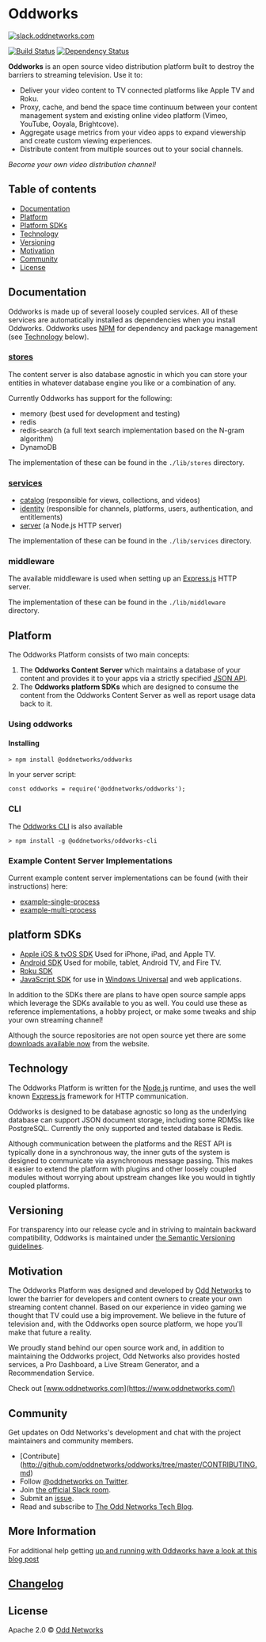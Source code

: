 # Oddworks

[![slack.oddnetworks.com](http://slack.oddnetworks.com/badge.svg)](http://slack.oddnetworks.com)

[![Build Status](https://travis-ci.org/oddnetworks/oddworks.svg?branch=master)](https://travis-ci.org/oddnetworks/oddworks)
[![Dependency Status](https://david-dm.org/oddnetworks/oddworks.svg)](https://david-dm.org/oddnetworks/oddworks)

__Oddworks__ is an open source video distribution platform built to destroy the barriers to streaming television. Use it to:

* Deliver your video content to TV connected platforms like Apple TV and Roku.
* Proxy, cache, and bend the space time continuum between your content management system and existing online video platform (Vimeo, YouTube, Ooyala, Brightcove).
* Aggregate usage metrics from your video apps to expand viewership and create custom viewing experiences.
* Distribute content from multiple sources out to your social channels.

_Become your own video distribution channel!_

## Table of contents

* [Documentation](#documentation)
* [Platform](#platform)
* [Platform SDKs](#platform-sdks)
* [Technology](#technology)
* [Versioning](#versioning)
* [Motivation](#motivation)
* [Community](#community)
* [License](#license)

## Documentation

Oddworks is made up of several loosely coupled services. All of these services are automatically installed as dependencies when you install Oddworks. Oddworks uses [NPM](https://www.npmjs.com/) for dependency and package management (see [Technology](#technology) below).

### [stores](https://github.com/oddnetworks/oddworks/tree/master/lib/stores)

The content server is also database agnostic in which you can store your entities in whatever database engine you like or a combination of any.

Currently Oddworks has support for the following:

- memory (best used for development and testing)
- redis
- redis-search (a full text search implementation based on the N-gram algorithm)
- DynamoDB

The implementation of these can be found in the `./lib/stores` directory.

### [services](https://github.com/oddnetworks/oddworks/tree/master/lib/services)

- [catalog](https://github.com/oddnetworks/oddworks/blob/master/lib/services/catalog) (responsible for views, collections, and videos)
- [identity](https://github.com/oddnetworks/oddworks/blob/master/lib/services/identity) (responsible for channels, platforms, users, authentication, and entitlements)
- [server](https://github.com/oddnetworks/oddworks/blob/master/lib/services/identity) (a Node.js HTTP server)

The implementation of these can be found in the `./lib/services` directory.

### middleware

The available middleware is used when setting up an [Express.js](http://expressjs.com/) HTTP server.

The implementation of these can be found in the `./lib/middleware` directory.

## Platform

The Oddworks Platform consists of two main concepts:

1. The __Oddworks Content Server__ which maintains a database of your content and provides it to your apps via a strictly specified [JSON API](http://jsonapi.org/).
2. The __Oddworks platform SDKs__ which are designed to consume the content from the Oddworks Content Server as well as report usage data back to it.

### Using oddworks

#### Installing

```
> npm install @oddnetworks/oddworks
```

In your server script:

```
const oddworks = require('@oddnetworks/oddworks');
```

### CLI

The [Oddworks CLI](https://github.com/oddnetworks/oddworks-cli) is also available

```
> npm install -g @oddnetworks/oddworks-cli
```

### Example Content Server Implementations

Current example content server implementations can be found (with their instructions) here:

- [example-single-process](https://github.com/oddnetworks/example-single-process)
- [example-multi-process](https://github.com/oddnetworks/example-multi-process)

## platform SDKs

* [Apple iOS & tvOS SDK](https://github.com/oddnetworks/oddworks-ios-tvos-sdk) Used for iPhone, iPad, and Apple TV.
* [Android SDK](https://github.com/oddnetworks/oddworks-android-sdk) Used for mobile, tablet, Android TV, and Fire TV.
* [Roku SDK](https://github.com/oddnetworks/odd-roku-sdk)
* [JavaScript SDK](https://github.com/oddnetworks/odd-javascript-sdk) for use in [Windows Universal](https://msdn.microsoft.com/en-us/windows/uwp/get-started/universal-application-platform-guide) and web applications.

In addition to the SDKs there are plans to have open source sample apps which leverage the SDKs available to you as well. You could use these as reference implementations, a hobby project, or make some tweaks and ship your own streaming channel!

Although the source repositories are not open source yet there are some [downloads available now](https://www.oddnetworks.com/documentation/sampleapps/) from the website.

## Technology

The Oddworks Platform is written for the [Node.js](https://nodejs.org/) runtime, and uses the well known [Express.js](http://expressjs.com/) framework for HTTP communication.

Oddworks is designed to be database agnostic so long as the underlying database can support JSON document storage, including some RDMSs like PostgreSQL. Currently the only supported and tested database is Redis.

Although communication between the platforms and the REST API is typically done in a synchronous way, the inner guts of the system is designed to communicate via asynchronous message passing. This makes it easier to extend the platform with plugins and other loosely coupled modules without worrying about upstream changes like you would in tightly coupled platforms.

## Versioning

For transparency into our release cycle and in striving to maintain backward compatibility, Oddworks is maintained under [the Semantic Versioning guidelines](http://semver.org/).

## Motivation

The Oddworks Platform was designed and developed by [Odd Networks](https://www.oddnetworks.com/) to lower the barrier for developers and content owners to create your own streaming content channel. Based on our experience in video gaming we thought that TV could use a big improvement. We believe in the future of television and, with the Oddworks open source platform, we hope you'll make that future a reality.

We proudly stand behind our open source work and, in addition to maintaining the Oddworks project, Odd Networks also provides hosted services, a Pro Dashboard, a Live Stream Generator, and a Recommendation Service.

Check out [www.oddnetworks.com](https://www.oddnetworks.com/)

## Community

Get updates on Odd Networks's development and chat with the project maintainers and community members.

* [Contribute] (http://github.com/oddnetworks/oddworks/tree/master/CONTRIBUTING.md)
* Follow [@oddnetworks on Twitter](https://twitter.com/Oddnetworks).
* Join [the official Slack room](http://slack.oddnetworks.com/).
* Submit an [issue](https://github.com/oddnetworks/oddworks/issues).
* Read and subscribe to [The Odd Networks Tech Blog](http://oddcast.oddnetworks.com/).

## More Information

For additional help getting [up and running with Oddworks have a look at this blog post](https://medium.com/@OddNetworks/up-and-running-with-the-oddworks-server-199c897c4224#.n0pes4t1n)

## [Changelog](http://github.com/oddnetworks/oddworks/tree/master/CHANGELOG.md)

## License

Apache 2.0 © [Odd Networks](http://oddnetworks.com)
